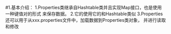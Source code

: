#1.基本介绍：
    1.Properties类继承自Hashtable类并且实现Map接口，也是使用一种键值对的形式
      来保存数据。
    2.它的使用它的和Hashtable类似
    3.Properties还可以用于从xxx.properties文件中，加载数据到Properties类对象，
      并进行读取和修改

